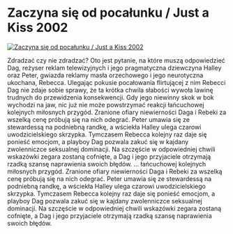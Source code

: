 Zaczyna się od pocałunku / Just a Kiss 2002 
=============
[![Zaczyna się od pocałunku / Just a Kiss 2002 ](http://vidos.pl/images/player.gif)](http://vidos.pl/zaczyna-sie-od-pocalunku-just-a-kiss-2002)

 Zdradzać czy nie zdradzać? Oto jest pytanie, na które muszą odpowiedzieć Dag, reżyser reklam telewizyjnych i jego pragmatyczna dziewczyna Halley oraz Peter, gwiazda reklamy masła orzechowego i jego neurotyczna ukochana, Rebecca. Ulegając pokusie pocałowania flirtującej z nim Rebecci Dag nie zdaje sobie sprawy, że ta krótka chwila słabości wywoła lawinę trudnych do przewidzenia konsekwencji. Gdy jego niewinny skok w bok wychodzi na jaw, nic już nie może powstrzymać reakcji łańcuchowej kolejnych miłosnych przygód. Zranione ofiary niewierności Daga i Rebeki za wszelką cenę próbują się na nich odegrać. Peter umawia się ze stewardessą na podniebną randkę, a wściekła Halley ulega czarowi uwodzicielskiego skrzypka. Tymczasem Rebecca kolejny raz daje się ponieść emocjom, a playboy Dag pozwala zakuć się w kajdany zwolenniczce seksualnej dominacji. Na szczęście w odpowiedniej chwili wskazówki zegara zostaną cofnięte, a Dag i jego przyjaciele otrzymają rzadką szansę naprawienia swoich błędów.   ... łańcuchowej kolejnych miłosnych przygód. Zranione ofiary niewierności Daga i Rebeki za wszelką cenę próbują się na nich odegrać. Peter umawia się ze stewardessą na podniebną randkę, a wściekła Halley ulega czarowi uwodzicielskiego skrzypka. Tymczasem Rebecca kolejny raz daje się ponieść emocjom, a playboy Dag pozwala zakuć się w kajdany zwolenniczce seksualnej dominacji. Na szczęście w odpowiedniej chwili wskazówki zegara zostaną cofnięte, a Dag i jego przyjaciele otrzymają rzadką szansę naprawienia swoich błędów.
